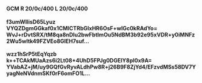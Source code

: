 #### GCM R 20/0c/400 L 20/0c/400
**f3umWIIisD65Lyuz**<br/>**VYQZDgmGGkaf0x1CMICTRbGlxHR6OsF+wlGc0kRAdYo=**<br/>**WvJ+rDvtSRX/tM8qa8nDIu2bwFbtlmOu5NdBM3b92e95xVDR+y0iMNFz2Wu5wltk49FZVEo8GlEH7suf...**<br/><br/>
**wzz1hSrP5tEqYqzb**<br/>**k++TCAkMUaAzs6i2Lt08+4UhD5FPJg0DGEIY8pI0x9A=**<br/>**YVabAZ+jM/uy9GQfGvRyvALdhPw8R+j26B9F8ZjYd4/EFzvdMSs58DV7YyagNeNVdnmSKf0rF6omFO1L...**